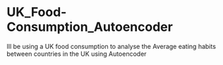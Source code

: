 # UK_Food-Consumption_Autoencoder
Ill be using a UK food consumption to analyse the Average eating habits between countries in the UK using Autoencoder
